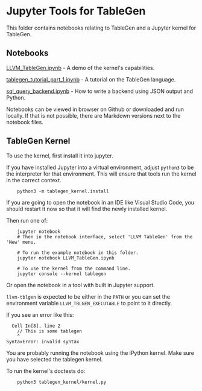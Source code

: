 # Jupyter Tools for TableGen

This folder contains notebooks relating to TableGen and a Jupyter kernel for
TableGen.

## Notebooks

[LLVM_TableGen.ipynb](LLVM_TableGen.ipynb) - A demo of the kernel's capabilities.

[tablegen_tutorial_part_1.ipynb](tablegen_tutorial_part_1.ipynb) - A tutorial on the TableGen language.

[sql_query_backend.ipynb](sql_query_backend.ipynb) - How to write a backend using
JSON output and Python.

Notebooks can be viewed in browser on Github or downloaded and run locally. If
that is not possible, there are Markdown versions next to the notebook files.

## TableGen Kernel

To use the kernel, first install it into jupyter.

If you have installed Jupyter into a virtual environment, adjust `python3` to
be the interpreter for that environment. This will ensure that tools run the
kernel in the correct context.

```shell
    python3 -m tablegen_kernel.install
```

If you are going to open the notebook in an IDE like Visual Studio Code,
you should restart it now so that it will find the newly installed kernel.

Then run one of:

```shell
    jupyter notebook
    # Then in the notebook interface, select 'LLVM TableGen' from the 'New' menu.

    # To run the example notebook in this folder.
    jupyter notebook LLVM_TableGen.ipynb

    # To use the kernel from the command line.
    jupyter console --kernel tablegen
```

Or open the notebook in a tool with built in Jupyter support.

`llvm-tblgen` is expected to be either in the `PATH` or you can set
the environment variable `LLVM_TBLGEN_EXECUTABLE` to point to it directly.

If you see an error like this:
```shell
  Cell In[8], line 2
    // This is some tablegen
    ^
SyntaxError: invalid syntax
```

You are probably running the notebook using the iPython kernel. Make sure you
 have selected the tablegen kernel.

To run the kernel's doctests do:

```shell
    python3 tablegen_kernel/kernel.py
```
